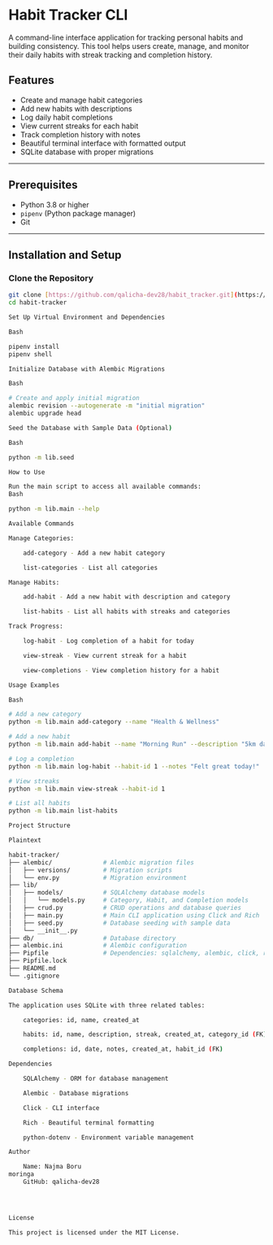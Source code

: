 # Habit Tracker CLI

A command-line interface application for tracking personal habits and building consistency. This tool helps users create, manage, and monitor their daily habits with streak tracking and completion history.

## Features

- Create and manage habit categories
- Add new habits with descriptions
- Log daily habit completions
- View current streaks for each habit
- Track completion history with notes
- Beautiful terminal interface with formatted output
- SQLite database with proper migrations

---

## Prerequisites

- Python 3.8 or higher
- `pipenv` (Python package manager)
- Git

---

## Installation and Setup

### Clone the Repository

```bash
git clone [https://github.com/qalicha-dev28/habit_tracker.git](https://github.com/qalicha-dev28/habit_tracker.git)
cd habit-tracker

Set Up Virtual Environment and Dependencies

Bash

pipenv install
pipenv shell

Initialize Database with Alembic Migrations

Bash

# Create and apply initial migration
alembic revision --autogenerate -m "initial migration"
alembic upgrade head

Seed the Database with Sample Data (Optional)

Bash

python -m lib.seed

How to Use

Run the main script to access all available commands:
Bash

python -m lib.main --help

Available Commands

Manage Categories:

    add-category - Add a new habit category

    list-categories - List all categories

Manage Habits:

    add-habit - Add a new habit with description and category

    list-habits - List all habits with streaks and categories

Track Progress:

    log-habit - Log completion of a habit for today

    view-streak - View current streak for a habit

    view-completions - View completion history for a habit

Usage Examples

Bash

# Add a new category
python -m lib.main add-category --name "Health & Wellness"

# Add a new habit
python -m lib.main add-habit --name "Morning Run" --description "5km daily run" --category-id 1

# Log a completion
python -m lib.main log-habit --habit-id 1 --notes "Felt great today!"

# View streaks
python -m lib.main view-streak --habit-id 1

# List all habits
python -m lib.main list-habits

Project Structure

Plaintext

habit-tracker/
├── alembic/              # Alembic migration files
│   ├── versions/         # Migration scripts
│   └── env.py            # Migration environment
├── lib/
│   ├── models/           # SQLAlchemy database models
│   │   └── models.py     # Category, Habit, and Completion models
│   ├── crud.py           # CRUD operations and database queries
│   ├── main.py           # Main CLI application using Click and Rich
│   ├── seed.py           # Database seeding with sample data
│   └── __init__.py
├── db/                   # Database directory
├── alembic.ini           # Alembic configuration
├── Pipfile               # Dependencies: sqlalchemy, alembic, click, rich
├── Pipfile.lock
├── README.md
└── .gitignore

Database Schema

The application uses SQLite with three related tables:

    categories: id, name, created_at

    habits: id, name, description, streak, created_at, category_id (FK)

    completions: id, date, notes, created_at, habit_id (FK)

Dependencies

    SQLAlchemy - ORM for database management

    Alembic - Database migrations

    Click - CLI interface

    Rich - Beautiful terminal formatting

    python-dotenv - Environment variable management

Author

    Name: Najma Boru
moringa
    GitHub: qalicha-dev28




License

This project is licensed under the MIT License.





